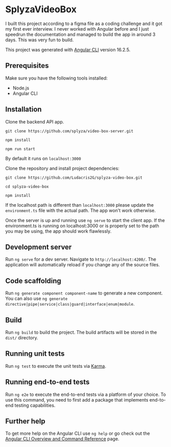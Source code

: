 # SplyzaVideoBox

I built this project according to a figma file as a coding challenge and it got my first ever interview.
I never worked with Angular before and I just speedrun the documentation and managed to build the app in around 3 days. This was very fun to build.

This project was generated with [Angular CLI](https://github.com/angular/angular-cli) version 16.2.5.

## Prerequisites

Make sure you have the following tools installed:

- Node.js
- Angular CLI

## Installation

Clone the backend API app.

`git clone https://github.com/splyza/video-box-server.git`

`npm install`

`npm run start`

By default it runs on `localhost:3000`

Clone the repository and install project dependencies:

`git clone https://github.com/Ludacris2G/splyza-video-box.git`

`cd splyza-video-box`

`npm install`

If the localhost path is different than `localhost:3000` please update the `environment.ts` file with the actual path. The app won't work otherwise.

Once the server is up and running use `ng serve` to start the client app. If the environment.ts is running on localhost:3000 or is properly set to the path you may be using, the app should work flawlessly.

## Development server

Run `ng serve` for a dev server. Navigate to `http://localhost:4200/`. The application will automatically reload if you change any of the source files.

## Code scaffolding

Run `ng generate component component-name` to generate a new component. You can also use `ng generate directive|pipe|service|class|guard|interface|enum|module`.

## Build

Run `ng build` to build the project. The build artifacts will be stored in the `dist/` directory.

## Running unit tests

Run `ng test` to execute the unit tests via [Karma](https://karma-runner.github.io).

## Running end-to-end tests

Run `ng e2e` to execute the end-to-end tests via a platform of your choice. To use this command, you need to first add a package that implements end-to-end testing capabilities.

## Further help

To get more help on the Angular CLI use `ng help` or go check out the [Angular CLI Overview and Command Reference](https://angular.io/cli) page.
